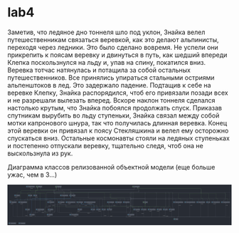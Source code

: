 # lab4

Заметив, что ледяное дно тоннеля шло под уклон, Знайка велел путешественникам связаться веревкой, как это делают альпинисты, переходя через ледники. 
Это было сделано вовремя. Не успели они прикрепить к поясам веревку и двинуться в путь, как шедший впереди Клепка поскользнулся на льду и, упав на спину, покатился вниз. 
Веревка тотчас натянулась и потащила за собой остальных путешественников. Все принялись упираться стальными остриями альпенштоков в лед. Это задержало падение. 
Подтащив к себе на веревке Клепку, Знайка распорядился, чтоб его привязали позади всех и не разрешали вылезать вперед. 
Вскоре наклон тоннеля сделался настолько крутым, что Знайка побоялся продолжать спуск. Приказав спутникам вырубить во льду ступеньки, 
Знайка связал между собой мотки капронового шнура, так что получилась длинная веревка. Конец этой веревки он привязал к поясу Стекляшкина и велел ему осторожно спускаться вниз. 
Остальные космонавты стояли на ледяных ступеньках и постепенно отпускали веревку, тщательно следя, чтоб она не выскользнула из рук.


Диаграмма классов релизованной объектной модели (еще больше ужас, чем в 3...)

![diagram](res/diagram.png)
